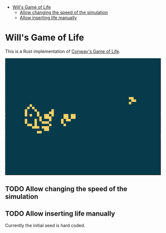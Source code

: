 - [Will's Game of Life](#org5aecd21)
  - [Allow changing the speed of the simulation](#org39f02f1)
  - [Allow inserting life manually](#orgcf1f467)


<a id="org5aecd21"></a>

# Will's Game of Life

This is a Rust implementation of [Conway's Game of Life](https://en.wikipedia.org/wiki/Conway%27s_Game_of_Life).

![img](./screenshot.png)


<a id="org39f02f1"></a>

## TODO Allow changing the speed of the simulation


<a id="orgcf1f467"></a>

## TODO Allow inserting life manually

Currently the initial seed is hard coded.